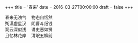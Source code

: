 +++
title = '春来'
date = 2016-03-27T00:00:00
draft = false
+++

<div class="poem">
<pre>
春来无浊气  物态自恬然
朔漠虚星汉  阴曹斗纸钱
观云深似浅  讲史恶如贤
且忆林花岸  清眠五柳前
</pre>
</div>
